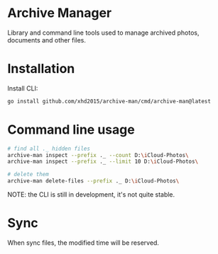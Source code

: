 # Archive Manager
Library and command line tools used to manage archived photos, documents and other files.

# Installation
Install CLI:

```sh
go install github.com/xhd2015/archive-man/cmd/archive-man@latest
```

# Command line usage
```sh
# find all ._ hidden files
archive-man inspect --prefix ._ --count D:\iCloud-Photos\
archive-man inspect --prefix ._ --limit 10 D:\iCloud-Photos\

# delete them
archive-man delete-files --prefix ._ D:\iCloud-Photos\
```

NOTE: the CLI is still in development, it's not quite stable.


# Sync

When sync files, the modified time will be reserved.
